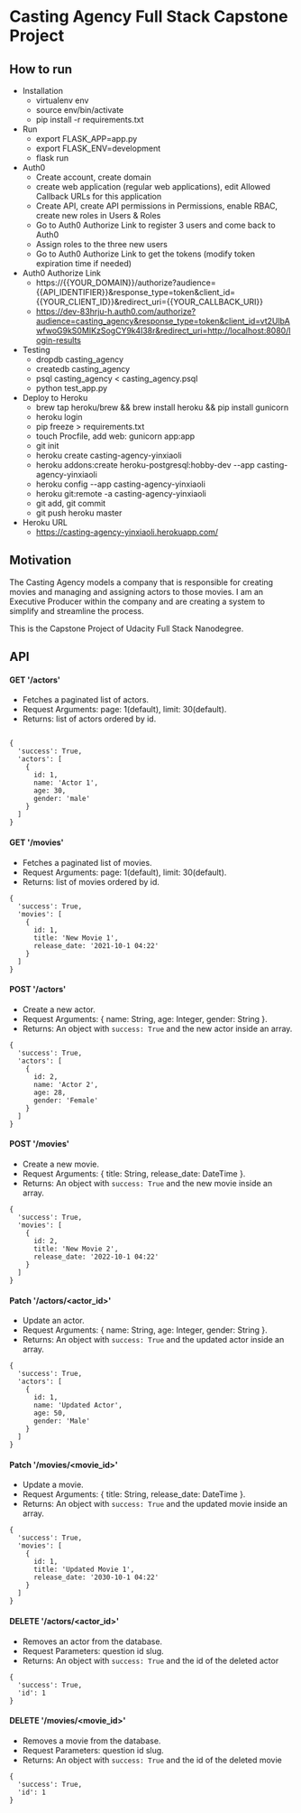 # Casting Agency Full Stack Capstone Project

## How to run

* Installation
    * virtualenv env
    * source env/bin/activate
    * pip install -r requirements.txt
* Run
    * export FLASK_APP=app.py
    * export FLASK_ENV=development
    * flask run
* Auth0
    * Create account, create domain
    * create web application (regular web applications), edit Allowed Callback URLs for this application
    * Create API, create API permissions in Permissions, enable RBAC, create new roles in Users & Roles
    * Go to Auth0 Authorize Link to register 3 users and come back to Auth0
    * Assign roles to the three new users
    * Go to Auth0 Authorize Link to get the tokens (modify token expiration time if needed)
* Auth0 Authorize Link
    * https://{{YOUR_DOMAIN}}/authorize?audience={{API_IDENTIFIER}}&response_type=token&client_id={{YOUR_CLIENT_ID}}&redirect_uri={{YOUR_CALLBACK_URI}}
    * https://dev-83hrju-h.auth0.com/authorize?audience=casting_agency&response_type=token&client_id=vt2UlbAwfwoG9kS0MIKzSogCY9k4I38r&redirect_uri=http://localhost:8080/login-results
* Testing
    * dropdb casting_agency
    * createdb casting_agency
    * psql casting_agency < casting_agency.psql
    * python test_app.py
* Deploy to Heroku
    * brew tap heroku/brew && brew install heroku && pip install gunicorn
    * heroku login
    * pip freeze > requirements.txt
    * touch Procfile, add web: gunicorn app:app
    * git init
    * heroku create casting-agency-yinxiaoli
    * heroku addons:create heroku-postgresql:hobby-dev --app casting-agency-yinxiaoli
    * heroku config --app casting-agency-yinxiaoli
    * heroku git:remote -a casting-agency-yinxiaoli
    * git add, git commit
    * git push heroku master
* Heroku URL
    * https://casting-agency-yinxiaoli.herokuapp.com/


## Motivation

The Casting Agency models a company that is responsible for creating movies and managing and assigning actors to those movies. I am an Executive Producer within the company and are creating a system to simplify and streamline the process.

This is the Capstone Project of Udacity Full Stack Nanodegree.

## API

#### GET '/actors'
- Fetches a paginated list of actors.
- Request Arguments: page: 1(default), limit: 30(default).
- Returns: list of actors ordered by id.
```

{
  'success': True,
  'actors': [
    {
      id: 1,
      name: 'Actor 1',
      age: 30,
      gender: 'male'
    }
  ]
}
```

#### GET '/movies'
- Fetches a paginated list of movies.
- Request Arguments: page: 1(default), limit: 30(default).
- Returns: list of movies ordered by id.
```
{
  'success': True,
  'movies': [
    {
      id: 1,
      title: 'New Movie 1',
      release_date: '2021-10-1 04:22'
    }
  ]
}
```

#### POST '/actors'
- Create a new actor.
- Request Arguments: { name: String, age: Integer, gender: String }.
- Returns: An object with `success: True` and the new actor inside an array.
```
{
  'success': True,
  'actors': [
    {
      id: 2,
      name: 'Actor 2',
      age: 28,
      gender: 'Female'
    }
  ]
}
```

#### POST '/movies'
- Create a new movie.
- Request Arguments: { title: String, release_date: DateTime }.
- Returns: An object with `success: True` and the new movie inside an array.
```
{
  'success': True,
  'movies': [
    {
      id: 2,
      title: 'New Movie 2',
      release_date: '2022-10-1 04:22'
    }
  ]
}
```

#### Patch '/actors/<actor_id>'
- Update an actor.
- Request Arguments: { name: String, age: Integer, gender: String }.
- Returns: An object with `success: True` and the updated actor inside an array.
```
{
  'success': True,
  'actors': [
    {
      id: 1,
      name: 'Updated Actor',
      age: 50,
      gender: 'Male'
    }
  ]
}
```

#### Patch '/movies/<movie_id>'
- Update a movie.
- Request Arguments: { title: String, release_date: DateTime }.
- Returns: An object with `success: True` and the updated movie inside an array.
```
{
  'success': True,
  'movies': [
    {
      id: 1,
      title: 'Updated Movie 1',
      release_date: '2030-10-1 04:22'
    }
  ]
}
```

#### DELETE '/actors/<actor_id>'
- Removes an actor from the database.
- Request Parameters: question id slug.
- Returns: An object with `success: True` and the id of the deleted actor
```
{
  'success': True,
  'id': 1
}
```

#### DELETE '/movies/<movie_id>'
- Removes a movie from the database.
- Request Parameters: question id slug.
- Returns: An object with `success: True` and the id of the deleted movie
```
{
  'success': True,
  'id': 1
}
```
